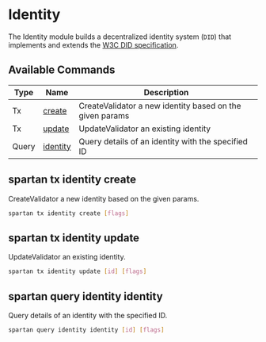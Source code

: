 # Identity

The Identity module builds a decentralized identity system (`DID`) that implements and extends the [W3C DID specification](https://www.w3.org/TR/did-core/).

## Available Commands

| Type  | Name                                        | Description                                              |
| ----- | ------------------------------------------- | -------------------------------------------------------- |
| Tx    | [create](#spartan-tx-identity-create)        | CreateValidator a new identity based on the given params |
| Tx    | [update](#spartan-tx-identity-update)        | UpdateValidator an existing identity                     |
| Query | [identity](#spartan-query-identity-identity) | Query details of an identity with the specified ID       |

## spartan tx identity create

CreateValidator a new identity based on the given params.

```bash
spartan tx identity create [flags]
```

## spartan tx identity update

UpdateValidator an existing identity.

```bash
spartan tx identity update [id] [flags]
```

## spartan query identity identity

Query details of an identity with the specified ID.

```bash
spartan query identity identity [id] [flags]
```